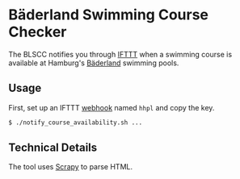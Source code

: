 # Bäderland Swimming Course Checker

The BLSCC notifies you through [IFTTT](https://ifttt.com/) when a swimming course is available at Hamburg's
[Bäderland](https://www.baederland.de/) swimming pools.

## Usage

First, set up an IFTTT [webhook](https://ifttt.com/maker_webhooks) named `hhpl` and copy the key.

```sh
$ ./notify_course_availability.sh ...
```

## Technical Details

The tool uses [Scrapy](https://scrapy.org/) to parse HTML.
